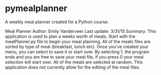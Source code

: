 # pymealplanner
A weekly meal planner created for a Python course.

Meal Planner 
Author: Emily Vanderveer 
Last update: 3/31/15 
Summary: 
This application is used to plan a weeks worth of meals. Start with the mealPlanner.py file to begin your meal 
planning. All of the meals files are sorted by type of meal (breakfast, lunch etc). Once you've created your menu, you can select to save it or start over. By selecting 1, the program ends and you are free to save your meal file, if you press 0 your meal selection will start over. All of the meals are selected at random. This application does not currently allow for the editing of the meal files.
